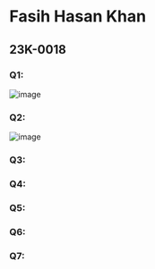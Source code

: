 # Fasih Hasan Khan
## 23K-0018

### Q1:
![image](https://github.com/fasihh/pfFall23/assets/47947561/8a2ceca4-7295-4837-95f2-2b2cda3dd540)

### Q2:
![image](https://github.com/fasihh/pfFall23/assets/47947561/7d4bf938-86ea-4369-b60a-dd5cbb6a0d6a)

### Q3:

### Q4:

### Q5:

### Q6:

### Q7:
